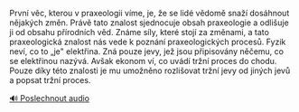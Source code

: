 
První věc, kterou v praxeologii víme, je, že se lidé vědomě snaží dosáhnout nějakých změn. Právě tato znalost sjednocuje obsah praxeologie a odlišuje ji od obsahu přírodních věd. Známe síly, které stojí za změnami, a tato praxeologická znalost nás vede k poznání praxeologických procesů. Fyzik neví, co to „je" elektřina. Zná pouze jevy, jež jsou připisovány něčemu, co se elektřinou nazývá. Avšak ekonom ví, co uvádí tržní proces do chodu. Pouze díky této znalosti je mu umožněno rozlišovat tržní jevy od jiných jevů a popsat tržní proces.

[🔊 Poslechnout audio](/data/7-paragraphs/audio/chapter_63/para_003-Prvn-vc-kterou-v-praxeologii-vme-je-e-se-li.mp3)
